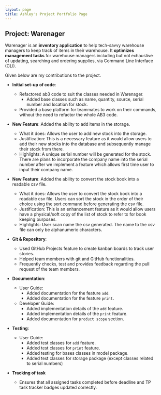 ```yaml
---
layout: page
title: Ashley's Project Portfolio Page
---
```


## Project: Warenager

Warenager is an **inventory application** to help tech-savvy warehouse managers to keep track of items in their warehouse.
It **optimizes management tasks** for warehouse managers including but not exhaustive of updating,
searching and ordering supplies, via Command Line Interface (CLI).

Given below are my contributions to the project.

* **Initial set-up of code**:
  * Refactored ab3 code to suit the classes needed in Warenager.
    * Added base classes such as name, quantity, source, serial number and location for stock.
  * Provided a base platform for teammates to work on their commands, without the need to refactor the whole AB3 code.

* **New Feature**: Added the ability to add items in the storage.
  * What it does: Allows the user to add new stock into the storage.
  * Justification: This is a necessary feature as it would allow users to add their new stocks into the
  database and subsequently manage their stock from there.
  * Highlights: A unique serial number will be generated for the stock.
   There are plans to incorporate the company name into the serial number after we implement a feature which
   allows first time user to input their company name.

* **New Feature**: Added the ability to convert the stock book into a readable csv file.
  * What it does: Allows the user to convert the stock book into a readable csv file. Users can sort 
  the stock in the order of their choice using the sort command before generating the csv file.
  * Justification: This is an enhancement feature as it would allow users have a physical/soft copy of the list of stock
  to refer to for book keeping purposes.
  * Highlights: User scan name the csv generated. The name to the csv file can only be alphanumeric characters.

* **Git & Repository**:
  * Used GitHub Projects feature to create kanban boards to track user stories.
  * Helped team members with git and GitHub functionalities.
  * Frequently checks, test and provides feedback regarding the pull request of the team members.

* **Documentation**:
  * User Guide:
    * Added documentation for the feature `add`.
    * Added documentation for the feature `print`.
  * Developer Guide:
    * Added implementation details of the `add` feature.
    * Added implementation details of the `print` feature.
    * Added documentation for `product scope` section.

* **Testing**:
  * User Guide:
    * Added test classes for `add` feature.
    * Added test classes for `print` feature.
    * Added testing for bases classes in model package.
    * Added test classes for storage package (except classes related to serial numbers)

* **Tracking of task**
  * Ensures that all assigned tasks completed before deadline and TP task tracker badges updated correctly.

